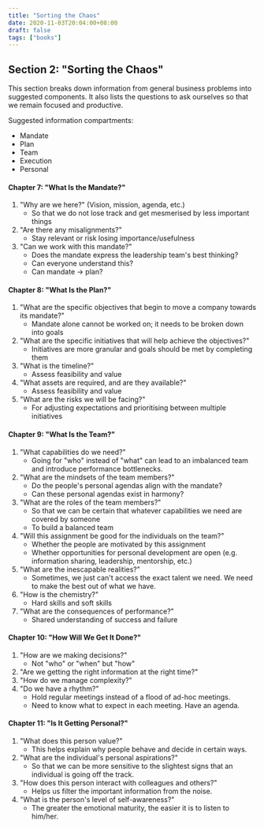 ```yaml
---
title: "Sorting the Chaos"
date: 2020-11-03T20:04:00+08:00
draft: false
tags: ["books"]
---
```

## Section 2: "Sorting the Chaos"

This section breaks down information from general business problems into suggested components. It also lists the questions to ask ourselves so that we remain focused and productive.

Suggested information compartments:

- Mandate
- Plan
- Team
- Execution
- Personal

#### Chapter 7: "What Is the Mandate?"

1. "Why are we here?" (Vision, mission, agenda, etc.)
    - So that we do not lose track and get mesmerised by less important things
1. "Are there any misalignments?"
    - Stay relevant or risk losing importance/usefulness
1. "Can we work with this mandate?"
    - Does the mandate express the leadership team's best thinking?
    - Can everyone understand this?
    - Can mandate -> plan?

#### Chapter 8: "What Is the Plan?"

1. "What are the specific objectives that begin to move a company towards its mandate?"
    - Mandate alone cannot be worked on; it needs to be broken down into goals
1. "What are the specific initiatives that will help achieve the objectives?"
    - Initiatives are more granular and goals should be met by completing them
1. "What is the timeline?"
    - Assess feasibility and value
1. "What assets are required, and are they available?"
    - Assess feasibility and value
1. "What are the risks we will be facing?"
    - For adjusting expectations and prioritising between multiple initiatives

#### Chapter 9: "What Is the Team?"

1. "What capabilities do we need?"
    - Going for "who" instead of "what" can lead to an imbalanced team and introduce performance bottlenecks.
1. "What are the mindsets of the team members?"
    - Do the people's personal agendas align with the mandate?
    - Can these personal agendas exist in harmony?
1. "What are the roles of the team members?"
    - So that we can be certain that whatever capabilities we need are covered by someone
    - To build a balanced team
1. "Will this assignment be good for the individuals on the team?"
    - Whether the people are motivated by this assignment
    - Whether opportunities for personal development are open (e.g. information sharing, leadership, mentorship, etc.)
1. "What are the inescapable realities?"
    - Sometimes, we just can't access the exact talent we need. We need to make the best out of what we have.
1. "How is the chemistry?"
    - Hard skills and soft skills
1. "What are the consequences of performance?"
    - Shared understanding of success and failure

#### Chapter 10: "How Will We Get It Done?"

1. "How are we making decisions?"
    - Not "who" or "when" but "how"
1. "Are we getting the right information at the right time?"
1. "How do we manage complexity?"
1. "Do we have a rhythm?"
    - Hold regular meetings instead of a flood of ad-hoc meetings.
    - Need to know what to expect in each meeting. Have an agenda.

#### Chapter 11: "Is It Getting Personal?"

1. "What does this person value?"
    - This helps explain why people behave and decide in certain ways.
1. "What are the individual's personal aspirations?"
    - So that we can be more sensitive to the slightest signs that an individual is going off the track.
1. "How does this person interact with colleagues and others?"
    - Helps us filter the important information from the noise.
1. "What is the person's level of self-awareness?"
    - The greater the emotional maturity, the easier it is to listen to him/her.
